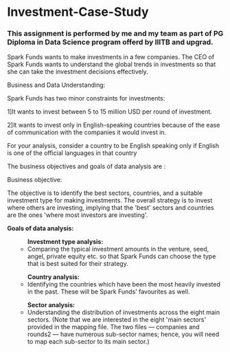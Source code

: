 # Investment-Case-Study

### This assignment is performed by me and my team as part of PG Diploma in Data Science program offerd by IIITB and upgrad.

Spark Funds wants to make investments in a few companies. The CEO of Spark Funds wants to understand the global trends in investments so that she can take the investment decisions effectively.

 

Business and Data Understanding:

Spark Funds has two minor constraints for investments:

1]It wants to invest between 5 to 15 million USD per round of investment.

2]It wants to invest only in English-speaking countries because of the ease of communication with the companies it would invest in.

For your analysis, consider a country to be English speaking only if English is one of the official languages in that country


The business objectives and goals of data analysis are :

Business objective: 

The objective is to identify the best sectors, countries, and a suitable investment type for making investments. The overall strategy is to invest where others are investing, implying that the 'best' sectors and countries are the ones 'where most investors are investing'.

<b>Goals of data analysis:</b>
<ul>
  <ul><b>Investment type analysis: </b>
    <li>Comparing the typical investment amounts in the venture, seed, angel, private equity etc. so that Spark Funds can choose the type that     is best suited for their strategy.</li>
    </ul>
  <ul><b>Country analysis: </b>
    <li>Identifying the countries which have been the most heavily invested in the past. These will be Spark Funds’ favourites as well.</li></ul>
  <ul><b>Sector analysis: </b>
   <li> Understanding the distribution of investments across the eight main sectors. (Note that we are interested in the eight 'main sectors'       provided in the mapping file. The two files — companies and rounds2 — have numerous sub-sector names; hence, you will need to map each     sub-sector to its main sector.)
  </li></ul>
 </ul>
